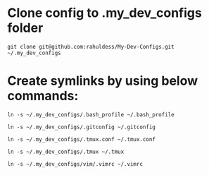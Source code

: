 
# Clone config to .my_dev_configs folder
`git clone git@github.com:rahuldess/My-Dev-Configs.git ~/.my_dev_configs`

# Create symlinks by using below commands:
`ln -s ~/.my_dev_configs/.bash_profile ~/.bash_profile`

`ln -s ~/.my_dev_configs/.gitconfig ~/.gitconfig`

`ln -s ~/.my_dev_configs/.tmux.conf ~/.tmux.conf`

`ln -s ~/.my_dev_configs/.tmux ~/.tmux`

`ln -s ~/.my_dev_configs/vim/.vimrc ~/.vimrc`
